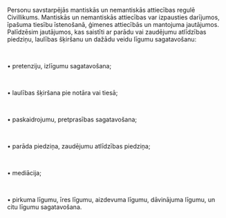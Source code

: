 Personu savstarpējās mantiskās un nemantiskās attiecības regulē Civillikums. Mantiskās un nemantiskās attiecības var izpausties darījumos, īpašuma tiesību īstenošanā, ģimenes attiecībās un mantojuma jautājumos. Palīdzēsim jautājumos, kas saistīti ar parādu vai zaudējumu atlīdzības piedziņu, laulības šķiršanu un dažādu veidu līgumu sagatavošanu: 

<br/>

• pretenziju, izlīgumu sagatavošana;

<br/>

• laulības šķiršana pie notāra vai tiesā; 

<br/>

• paskaidrojumu, pretprasības sagatavošana; 

<br/>

• parāda piedziņa, zaudējumu atlīdzības piedziņa; 

<br/>

• mediācija;

<br/>

• pirkuma līgumu, īres līgumu, aizdevuma līgumu, dāvinājuma līgumu, un citu līgumu sagatavošana.

